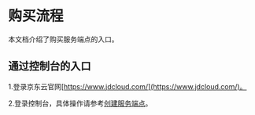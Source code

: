 # 购买流程

本文档介绍了购买服务端点的入口。

## 通过控制台的入口

1.登录京东云官网[https://www.jdcloud.com/](https://www.jdcloud.com/)。

2.登录控制台，具体操作请参考[创建服务端点](../Operation-Guide/Service-Endpoint/Create-Service-Endpoint.md)。

